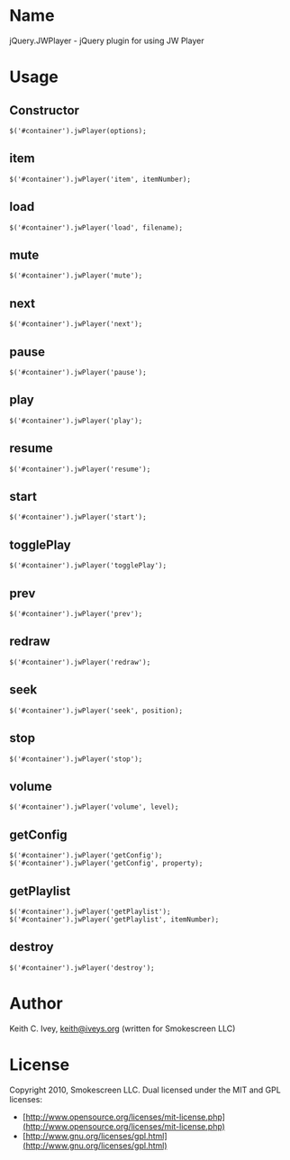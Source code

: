 Name
====

jQuery.JWPlayer - jQuery plugin for using JW Player

Usage
=====

Constructor
-----------

    $('#container').jwPlayer(options);


item
----

    $('#container').jwPlayer('item', itemNumber);

load
----

    $('#container').jwPlayer('load', filename);

mute
----

    $('#container').jwPlayer('mute');

next
----

    $('#container').jwPlayer('next');

pause
-----

    $('#container').jwPlayer('pause');

play
----

    $('#container').jwPlayer('play');

resume
------

    $('#container').jwPlayer('resume');

start
-----

    $('#container').jwPlayer('start');

togglePlay
----------

    $('#container').jwPlayer('togglePlay');

prev
----

    $('#container').jwPlayer('prev');

redraw
------

    $('#container').jwPlayer('redraw');

seek
----

    $('#container').jwPlayer('seek', position);

stop
----

    $('#container').jwPlayer('stop');

volume
------

    $('#container').jwPlayer('volume', level);

getConfig
---------

    $('#container').jwPlayer('getConfig');
    $('#container').jwPlayer('getConfig', property);

getPlaylist
-----------

    $('#container').jwPlayer('getPlaylist');
    $('#container').jwPlayer('getPlaylist', itemNumber);

destroy
-------

    $('#container').jwPlayer('destroy');

Author
======

Keith C. Ivey, keith@iveys.org (written for Smokescreen LLC)

License
=======

Copyright 2010, Smokescreen LLC.
Dual licensed under the MIT and GPL licenses:

* [http://www.opensource.org/licenses/mit-license.php](http://www.opensource.org/licenses/mit-license.php)
* [http://www.gnu.org/licenses/gpl.html](http://www.gnu.org/licenses/gpl.html)
